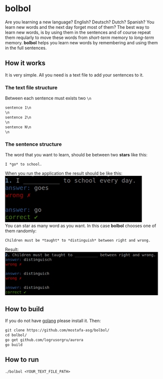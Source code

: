 # bolbol
Are you learning a new language? English? Deutsch? Dutch? Spanish? You learn new words and the next day forget most of them?
The best way to learn new words, is by using them in the sentences and of course repeat them reqularly to move these words from *short-term* memory to *long-term* memory. **bolbol** helps you learn new words by remembering and using them in the full sentences.

## How it works
It is very simple. All you need is a text file to add your sentences to it.

### The text file structure
Between each sentence must exists two `\n`
```
sentence 1\n
\n
sentence 2\n
\n
sentence N\n
\n
```
### The sentence structure
The word that you want to learn, should be between two **stars** like this:
```
I *go* to school.
```
When you run the application the result should be like this:
![Sample 1](https://github.com/mostafa-asg/bolbol/blob/master/images/1.png)  
You can star as many word as you want. In this case **bolbol** chooses one of them randomly:
```
Children must be *taught* to *distinguish* between right and wrong.
```
Result:
![Sample 2](https://github.com/mostafa-asg/bolbol/blob/master/images/2.png)

## How to build
If you do not have [golang](https://golang.org) please install it. Then:
```
git clone https://github.com/mostafa-asg/bolbol/
cd bolbol/
go get github.com/logrusorgru/aurora
go build
```

## How to run
```
./bolbol <YOUR_TEXT_FILE_PATH>
```
